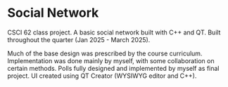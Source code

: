 # Social Network
CSCI 62 class project. A basic social network built with C++ and QT. Built throughout the quarter (Jan 2025 - March 2025).

Much of the base design was prescribed by the course curriculum.
Implementation was done mainly by myself, with some collaboration on certain methods.
Polls fully designed and implemented by myself as final project.
UI created using QT Creator (WYSIWYG editor and C++).
